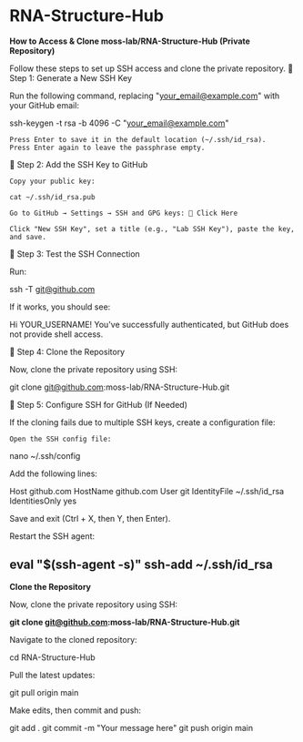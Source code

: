 # RNA-Structure-Hub
**How to Access & Clone moss-lab/RNA-Structure-Hub (Private Repository)**

Follow these steps to set up SSH access and clone the private repository.
🚀 Step 1: Generate a New SSH Key

Run the following command, replacing "your_email@example.com" with your GitHub email:

ssh-keygen -t rsa -b 4096 -C "your_email@example.com"

    Press Enter to save it in the default location (~/.ssh/id_rsa).
    Press Enter again to leave the passphrase empty.

🚀 Step 2: Add the SSH Key to GitHub

    Copy your public key:

    cat ~/.ssh/id_rsa.pub

    Go to GitHub → Settings → SSH and GPG keys: 🔗 Click Here

    Click "New SSH Key", set a title (e.g., "Lab SSH Key"), paste the key, and save.

🚀 Step 3: Test the SSH Connection

Run:

ssh -T git@github.com

If it works, you should see:

Hi YOUR_USERNAME! You've successfully authenticated, but GitHub does not provide shell access.

🚀 Step 4: Clone the Repository

Now, clone the private repository using SSH:

git clone git@github.com:moss-lab/RNA-Structure-Hub.git

🚀 Step 5: Configure SSH for GitHub (If Needed)

If the cloning fails due to multiple SSH keys, create a configuration file:

    Open the SSH config file:

nano ~/.ssh/config

Add the following lines:

Host github.com
    HostName github.com
    User git
    IdentityFile ~/.ssh/id_rsa
    IdentitiesOnly yes

Save and exit (Ctrl + X, then Y, then Enter).

Restart the SSH agent:

eval "$(ssh-agent -s)"
ssh-add ~/.ssh/id_rsa
------------------------------------------------------------------------------
**Clone the Repository**

Now, clone the private repository using SSH:

**git clone git@github.com:moss-lab/RNA-Structure-Hub.git**

Navigate to the cloned repository:

cd RNA-Structure-Hub

Pull the latest updates:

git pull origin main

Make edits, then commit and push:

git add .
git commit -m "Your message here"
git push origin main

